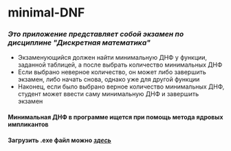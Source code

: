 # minimal-DNF
### ***Это приложение представляет собой экзамен по дисциплине "Дискретная математика"***
* Экзаменующийся должен найти минимальную ДНФ у функции, заданной таблицей, а после выбрать количество минимальных ДНФ
* Если выбрано неверное количество, он может либо завершить экзамен, либо начать снова, однако уже для другой функции
* Наконец, если было выбрано верное количество минимальных ДНФ, студент может ввести саму минимальную ДНФ и завершить экзамен
#### Минимальная ДНФ в программе ищется при помощь метода ядровых импликантов
#### Загрузить .exe файл можно ***[здесь](https://disk.yandex.ru/d/wHRAZlDPujtqzQ)***

